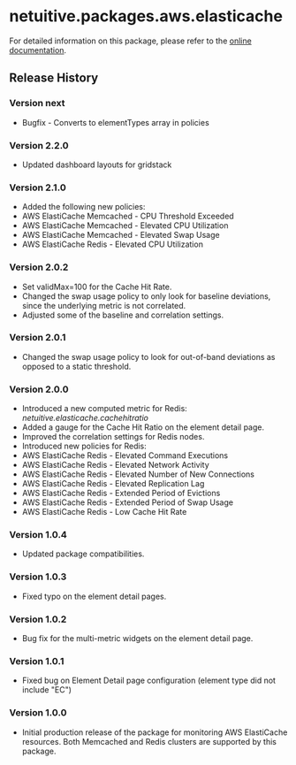 # netuitive.packages.aws.elasticache

For detailed information on this package, please refer to the [online documentation](https://help.netuitive.com/Content/Integrations/aws.htm).

## Release History

### Version next

* Bugfix - Converts to elementTypes array in policies

### Version 2.2.0

 * Updated dashboard layouts for gridstack

### Version 2.1.0

 * Added the following new policies:
 * AWS ElastiCache Memcached - CPU Threshold Exceeded
 * AWS ElastiCache Memcached - Elevated CPU Utilization
 * AWS ElastiCache Memcached - Elevated Swap Usage
 * AWS ElastiCache Redis - Elevated CPU Utilization

### Version 2.0.2

* Set validMax=100 for the Cache Hit Rate.
* Changed the swap usage policy to only look for baseline deviations, since the underlying metric is not correlated.
* Adjusted some of the baseline and correlation settings.

### Version 2.0.1

* Changed the swap usage policy to look for out-of-band deviations as opposed to a static threshold.

### Version 2.0.0

* Introduced a new computed metric for Redis: _netuitive.elasticache.cachehitratio_
* Added a gauge for the Cache Hit Ratio on the element detail page.
* Improved the correlation settings for Redis nodes.
* Introduced new policies for Redis:
 * AWS ElastiCache Redis - Elevated Command Executions
 * AWS ElastiCache Redis - Elevated Network Activity
 * AWS ElastiCache Redis - Elevated Number of New Connections
 * AWS ElastiCache Redis - Elevated Replication Lag
 * AWS ElastiCache Redis - Extended Period of Evictions
 * AWS ElastiCache Redis - Extended Period of Swap Usage
 * AWS ElastiCache Redis - Low Cache Hit Rate

### Version 1.0.4

* Updated package compatibilities.

### Version 1.0.3

* Fixed typo on the element detail pages.

### Version 1.0.2

* Bug fix for the multi-metric widgets on the element detail page.

### Version 1.0.1

* Fixed bug on Element Detail page configuration (element type did not include "EC")

### Version 1.0.0

* Initial production release of the package for monitoring AWS ElastiCache resources.  Both Memcached and Redis clusters are supported by this package.

